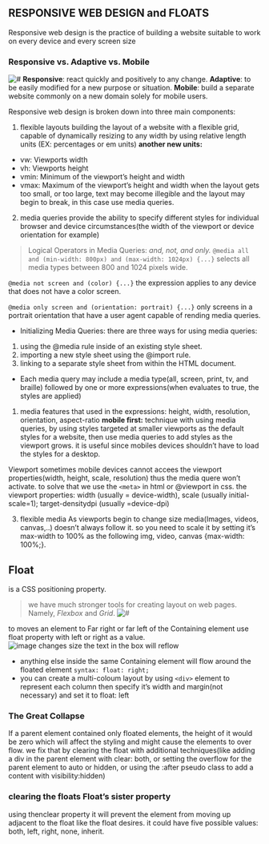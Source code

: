 ## RESPONSIVE WEB DESIGN and FLOATS
Responsive web design is the practice of building a website suitable to work on every device and every screen size

### Responsive vs. Adaptive vs. Mobile
![#](https://www.bluecorona.com/wp-content/uploads/2015/04/what-is-a-responsive-website.png)
**Responsive**: react quickly and positively to any change.
**Adaptive**: to be easily modified for a new purpose or situation.
**Mobile**: build a separate website commonly on a new domain solely for mobile users.

Responsive web design is broken down into three main components:

1. flexible layouts
building the layout of a website with a flexible grid, capable of dynamically resizing to any width by using relative length units (EX: percentages or em units)
**another new units:**
- vw: Viewports width
- vh: Viewports height
- vmin: Minimum of the viewport’s height and width
- vmax: Maximum of the viewport’s height and width
when the layout gets too small, or too large, text may become illegible and the layout may begin to break, in this case use media queries.

2. media queries
provide the ability to specify different styles for individual browser and device circumstances(the width of the viewport or device orientation for example)
> Logical Operators in Media Queries: *and, not, and only.*
`@media all and (min-width: 800px) and (max-width: 1024px) {...}`
selects all media types between 800 and 1024 pixels wide.

`@media not screen and (color) {...}`
 the expression applies to any device that does not have a color screen.

 `@media only screen and (orientation: portrait) {...}`
 only screens in a portrait orientation that have a user agent capable of rending media queries.

* Initializing Media Queries: there are three ways for using media queries:
1. using the @media rule inside of an existing style sheet.
2. importing a new style sheet using the @import rule.
3. linking to a separate style sheet from within the HTML document.
* Each media query may include a media type(all, screen, print, tv, and braille) followed by one or more expressions(when evaluates to true, the styles are applied)
1. media features that used in the expressions: height, width, resolution, orientation, aspect-ratio
**mobile first:** technique with using media queries, by using styles targeted at smaller viewports as the default styles for a website, then use media queries to add styles as the viewport grows. it is useful since mobiles devices shouldn’t have to load the styles for a desktop.

Viewport
sometimes mobile devices cannot accees the viewport properties(width, height, scale, resolution) thus the media quere won’t activate. to solve that we use the `<meta>` in html or @viewport in css. the viewport properties: width (usually = device-width), scale (usually initial-scale=1); target-densitydpi (usually =device-dpi)


3. flexible media
As viewports begin to change size media(Images, videos, canvas,..) doesn’t always follow it. so you need to scale it by setting it’s max-width to 100% as the following img, video, canvas {max-width: 100%;}.




## Float 
is a CSS positioning property.
> we have much stronger tools for creating layout on web pages. Namely, *Flexbox* and *Grid*.
![#](https://i1.wp.com/css-tricks.com/wp-content/csstricks-uploads/web-text-wrap.png?resize=540%2C270&ssl=1)

to moves an element to Far right or far left of the Containing element use float property with left or right as a value.
![ image changes size the text in the box will reflow](https://i1.wp.com/css-tricks.com/wp-content/csstricks-uploads/reflow-example-1.png?resize=540%2C177&ssl=1)

* anything else inside the same Containing element will flow around the floated element
`syntax: float: right;`
* you can create a multi-coloum layout by using `<div>` element to represent each column then specify it’s width and margin(not necessary) and set it to float: left

### The Great Collapse
If a parent element contained only floated elements, the height of it would be zero which will affect the styling and might cause the elements to over flow. we fix that by clearing the float with additional techniques(like adding a div in the parent element with clear: both, or setting the overflow for the parent element to auto or hidden, or using the :after pseudo class to add a content with visibility:hidden)

### clearing the floats Float’s sister property 
using thenclear property it will prevent the element from moving up adjacent to the float like the float desires. it could have five possible values: both, left, right, none, inherit.